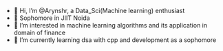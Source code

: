 - 👋 Hi, I’m @Arynshr, a Data_Sci(Machine learning) enthusiast
- 🏫 Sophomore in JIIT Noida
- 👀 I’m interested in machine learning algorithms and its application in domain of finance
- 🌱 I’m currently learning dsa with cpp and development as a sophomore

<!---
Arynshr/Arynshr is a ✨ special ✨ repository because its `README.md` (this file) appears on your GitHub profile.
You can click the Preview link to take a look at your changes.
--->
